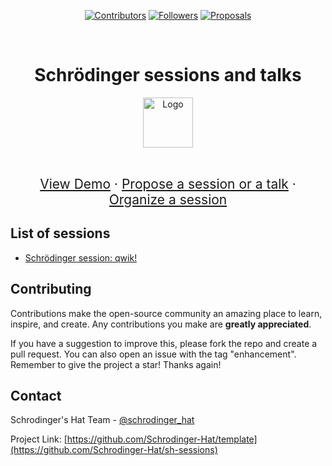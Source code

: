 <div align='center'>
  
[![Contributors][contributors-shield]][contributors-url]
[![Followers][stars-shield]][stars-url]
[![Proposals][issues-shield]][issues-url]

</div>

<!-- PROJECT LOGO -->
<br />
<div align="center">
  <h1>Schrödinger sessions and talks</h1>
  
  <a href="https://github.com/Schrodinger-Hat/sh-sessions">
    <img src="public/sh.png" alt="Logo" width="80" height="80">
  </a>

  <p align="center" style="font-size:1.5em;">
    <br />
    <a href="https://www.schrodinger-hat.it/">View Demo</a>
    ·
    <a href="https://github.com/Schrodinger-Hat/sh-sessions/issues/new?assignees=&labels=&projects=&template=cfp.yaml">Propose a session or a talk</a>
    ·
    <a href="https://github.com/Schrodinger-Hat/sh-sessions/issues/new?assignees=&labels=&projects=&template=new-session.yaml">Organize a session</a>
    </p>
</div>

## List of sessions

- [Schrödinger session: qwik!](https://www.schrodinger-hat.it/events/sh-sessions-qwik-workshop)

## Contributing

Contributions make the open-source community an amazing place to learn, inspire, and create. Any contributions you make are **greatly appreciated**.

If you have a suggestion to improve this, please fork the repo and create a pull request. You can also open an issue with the tag "enhancement".
Remember to give the project a star! Thanks again!

<!-- CONTACT -->

## Contact

Schrodinger's Hat Team - [@schrodinger_hat](mailto:schrodinger.hat.show@gmail.com)

Project Link: [https://github.com/Schrodinger-Hat/template](https://github.com/Schrodinger-Hat/sh-sessions)

<!-- MARKDOWN LINKS & IMAGES -->
<!-- https://www.markdownguide.org/basic-syntax/#reference-style-links -->

[contributors-shield]: https://img.shields.io/github/contributors/Schrodinger-Hat/sh-sessions.svg?style=for-the-badge
[contributors-url]: https://github.com/Schrodinger-Hat/sh-sessions/graphs/contributors
[forks-shield]: https://img.shields.io/github/forks/Schrodinger-Hat/sh-sessions.svg?style=for-the-badge
[forks-url]: https://github.com/Schrodinger-Hat/sh-sessions/network/members
[stars-shield]: https://img.shields.io/github/stars/Schrodinger-Hat/sh-sessions?style=for-the-badge
[stars-url]: https://github.com/Schrodinger-Hat/sh-sessions/stargazers
[issues-shield]: https://img.shields.io/github/issues/Schrodinger-Hat/sh-sessions.svg?style=for-the-badge
[issues-url]: https://github.com/Schrodinger-Hat/sh-sessions/issues

